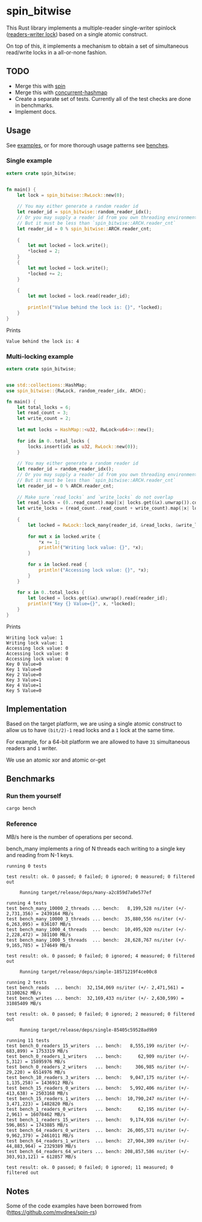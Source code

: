 spin_bitwise
===========

This Rust library implements a multiple-reader single-writer spinlock ([readers-writer lock](https://en.wikipedia.org/wiki/Readers–writer_lock)) based on a single atomic construct.

On top of this, it implements a mechanism to obtain a set of simultaneous read/write locks in a all-or-none fashion.

## TODO

 - Merge this with [spin](https://github.com/mvdnes/spin-rs)
 - Merge this with [concurrent-hashmap](https://github.com/veddan/rust-concurrent-hashmap/blob/master/benches/concurrent.rs)
 - Create a separate set of tests. Currently all of the test checks are done in benchmarks.
 - Implement docs.

## Usage
See [examples](https://github.com/andreycizov/spin_bitwise_rs/tree/master/examples), or for more thorough usage patterns see [benches](https://github.com/andreycizov/spin_bitwise_rs/tree/master/benches).

### Single example

```rust
extern crate spin_bitwise;


fn main() {
    let lock = spin_bitwise::RwLock::new(0);
    
    // You may either generate a random reader id
    let reader_id = spin_bitwise::random_reader_idx();
    // Or you may supply a reader id from you own threading environment
    // But it must be less than `spin_bitwise::ARCH.reader_cnt`
    let reader_id = 0 % spin_bitwise::ARCH.reader_cnt;
    
    {
        let mut locked = lock.write();
        *locked = 2;
    }
    {
        let mut locked = lock.write();
        *locked += 2;
    }
    
    {
        let mut locked = lock.read(reader_id);
        
        println!("Value behind the lock is: {}", *locked);
    }
}

```

Prints

```
Value behind the lock is: 4
```

### Multi-locking example

```rust
extern crate spin_bitwise;


use std::collections::HashMap;
use spin_bitwise::{RwLock, random_reader_idx, ARCH};

fn main() {
    let total_locks = 6;
    let read_count = 3;
    let write_count = 2;
    
    let mut locks = HashMap::<u32, RwLock<u64>>::new();
    
    for idx in 0..total_locks {
        locks.insert(idx as u32, RwLock::new(0));
    }
    
    // You may either generate a random reader id
    let reader_id = random_reader_idx();
    // Or you may supply a reader id from you own threading environment
    // But it must be less than `spin_bitwise::ARCH.reader_cnt`
    let reader_id = 0 % ARCH.reader_cnt;
    
    // Make sure `read_locks` and `write_locks` do not overlap
    let read_locks = (0..read_count).map(|x| locks.get(&x).unwrap()).collect();
    let write_locks = (read_count..read_count + write_count).map(|x| locks.get(&x).unwrap()).collect();
    
    {
        let locked = RwLock::lock_many(reader_id, &read_locks, &write_locks);
        
        for mut x in locked.write {
            *x += 1;
            println!("Writing lock value: {}", *x);
        }
        
        for x in locked.read {
            println!("Accessing lock value: {}", *x);
        }
    }
    
    for x in 0..total_locks {
        let locked = locks.get(&x).unwrap().read(reader_id);
        println!("Key {} Value={}", x, *locked);
    }
}
```

Prints

```
Writing lock value: 1
Writing lock value: 1
Accessing lock value: 0
Accessing lock value: 0
Accessing lock value: 0
Key 0 Value=0
Key 1 Value=0
Key 2 Value=0
Key 3 Value=1
Key 4 Value=1
Key 5 Value=0
```

## Implementation

Based on the target platform, we are using a single atomic construct to allow us to have `(bit/2)-1` read locks and a `1` lock at the same time.

For example, for a 64-bit platform we are allowed to have `31` simultaneous readers and `1` writer.

We use an atomic xor and atomic or-get

## Benchmarks
### Run them yourself

```bash
cargo bench
```

### Reference
MB/s here is the number of operations per second.

bench_many implements a ring of N threads each writing to a single key and reading from N-1 keys.

```bach
running 0 tests

test result: ok. 0 passed; 0 failed; 0 ignored; 0 measured; 0 filtered out

     Running target/release/deps/many-a2c859d7a0e577ef

running 4 tests
test bench_many_10000_2_threads ... bench:   8,199,528 ns/iter (+/- 2,731,356) = 2439164 MB/s
test bench_many_10000_3_threads ... bench:  35,880,556 ns/iter (+/- 6,263,095) = 836107 MB/s
test bench_many_1000_4_threads  ... bench:  10,495,920 ns/iter (+/- 2,228,472) = 381100 MB/s
test bench_many_1000_5_threads  ... bench:  28,628,767 ns/iter (+/- 9,165,785) = 174649 MB/s

test result: ok. 0 passed; 0 failed; 0 ignored; 4 measured; 0 filtered out

     Running target/release/deps/simple-18571219f4ce00c8

running 2 tests
test bench_reads  ... bench:  32,154,069 ns/iter (+/- 2,471,561) = 31100262 MB/s
test bench_writes ... bench:  32,169,433 ns/iter (+/- 2,630,599) = 31085409 MB/s

test result: ok. 0 passed; 0 failed; 0 ignored; 2 measured; 0 filtered out

     Running target/release/deps/single-85405c59528ad9b9

running 11 tests
test bench_0_readers_15_writers  ... bench:   8,555,199 ns/iter (+/- 683,899) = 1753319 MB/s
test bench_0_readers_1_writers   ... bench:      62,909 ns/iter (+/- 5,312) = 15895976 MB/s
test bench_0_readers_2_writers   ... bench:     306,985 ns/iter (+/- 29,220) = 6514976 MB/s
test bench_10_readers_3_writers  ... bench:   9,047,175 ns/iter (+/- 1,135,258) = 1436912 MB/s
test bench_15_readers_0_writers  ... bench:   5,992,406 ns/iter (+/- 413,638) = 2503168 MB/s
test bench_15_readers_1_writers  ... bench:  10,790,247 ns/iter (+/- 3,471,223) = 1482820 MB/s
test bench_1_readers_0_writers   ... bench:      62,195 ns/iter (+/- 2,961) = 16078462 MB/s
test bench_1_readers_15_writers  ... bench:   9,174,916 ns/iter (+/- 596,865) = 1743885 MB/s
test bench_64_readers_0_writers  ... bench:  26,005,571 ns/iter (+/- 9,962,379) = 2461011 MB/s
test bench_64_readers_1_writers  ... bench:  27,904,309 ns/iter (+/- 44,883,964) = 2329389 MB/s
test bench_64_readers_64_writers ... bench: 208,857,586 ns/iter (+/- 303,913,121) = 612857 MB/s

test result: ok. 0 passed; 0 failed; 0 ignored; 11 measured; 0 filtered out
```

## Notes

Some of the code examples have been borrowed from (https://github.com/mvdnes/spin-rs)

